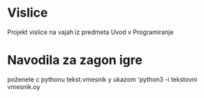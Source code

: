 # Vislice
Projekt vislice na vajah iz predmeta Uvod v Programiranje

# Navodila za zagon igre

poženete c pythonu tekst.vmesnik y ukazom 'python3 -i tekstovni vmesnik.oy